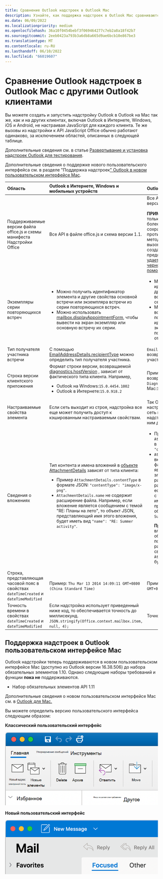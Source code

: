 ```yaml
---
title: Сравнение Outlook надстроек в Outlook Mac
description: Узнайте, как поддержка надстроек в Outlook Mac сравниваются с другими Outlook клиентами.
ms.date: 06/09/2022
ms.localizationpriority: medium
ms.openlocfilehash: 36a10f0454bebf3f069464277c7eb2a8a18f42b7
ms.sourcegitcommit: 2eeb0423a793b3a6db8a665d9ae6bcb10e867be3
ms.translationtype: MT
ms.contentlocale: ru-RU
ms.lasthandoff: 06/10/2022
ms.locfileid: "66019607"
---
```

# <a name="compare-outlook-add-in-support-in-outlook-on-mac-with-other-outlook-clients"></a>Сравнение Outlook надстроек в Outlook Mac с другими Outlook клиентами

Вы можете создать и запустить надстройку Outlook в Outlook на Mac так же, как и на других клиентах, включая Outlook в Интернете, Windows, iOS и Android, не настраивая JavaScript для каждого клиента. Те же вызовы из надстройки к API JavaScript Office обычно работают одинаково, за исключением областей, описанных в следующей таблице.

Дополнительные сведения см. в статье [Развертывание и установка надстроек Outlook для тестирования](testing-and-tips.md).

Дополнительные сведения о поддержке нового пользовательского интерфейса см. в разделе "Поддержка надстроек[" Outlook в новом пользовательском интерфейсе Mac](#add-in-support-in-outlook-on-new-mac-ui).

| Область | Outlook в Интернете, Windows и мобильных устройств | Outlook для Mac |
|:-----|:-----|:-----|
| Поддерживаемые версии файла office.js и схемы манифеста Надстройки Office | Все API в файле office.js и схема версии 1.1. | Все API в файле office.js и схема версии 1.1.<br><br>**ПРИМЕЧАНИЕ**. В Outlook Mac только сборка 16.35.308 или более поздней поддерживает сохранение собрания. В противном случае `saveAsync` метод завершается сбоем при вызове из собрания в режиме создания. Временное решение представлено в статье [Не удается сохранить встречу как черновик в Outlook для Mac с помощью API JS для Office](https://support.microsoft.com/help/4505745). |
| Экземпляры серии повторяющихся встреч | <ul><li>Можно получить идентификатор элемента и другие свойства основной встречи или экземпляра встречи из серии повторяющихся встреч.</li><li>Можно использовать [mailbox.displayAppointmentForm](/javascript/api/requirement-sets/outlook/preview-requirement-set/office.context.mailbox#methods), чтобы вывести на экран экземпляр или основную встречу их серии.</li></ul> | <ul><li>Можно получить идентификатор элемента и другие свойства основной встречи, но не экземпляра серии повторяющихся встреч.</li><li>Можно отобразить основную встречу из серии повторяющихся встреч. Без идентификатора элемента экземпляр серии повторяющихся встреч отобразить невозможно.</li></ul> |
| Тип получателя участника встречи | С помощью [EmailAddressDetails.recipientType](/javascript/api/outlook/office.emailaddressdetails#outlook-office-emailaddressdetails-recipienttype-member) можно определить тип получателя участника. | `EmailAddressDetails.recipientType` возвращает `undefined` для участников встречи. |
| Строка версии клиентского приложения | Формат строки версии, возвращаемой [diagnostics.hostVersion](/javascript/api/outlook/office.diagnostics#outlook-office-diagnostics-hostversion-member) , зависит от фактического типа клиента. Например,<ul><li>Outlook на Windows:`15.0.4454.1002`</li><li>Outlook в Интернете:`15.0.918.2`</li></ul> |Пример строки версии, возвращаемой `Diagnostics.hostVersion` Outlook Mac:`15.0 (140325)` |
| Настраиваемые свойства элемента | Если сеть выходит из строя, надстройка все еще может получить доступ к кэшированным настраиваемым свойствам. | Так Outlook Mac не кэширует настраиваемые свойства, если сеть выходит из строя, надстройки не смогут получить к ним доступ. |
| Сведения о вложениях | Тип контента и имена вложений в [объекте AttachmentDetails](/javascript/api/outlook/office.attachmentdetails) зависят от типа клиента:<ul><li>Пример `AttachmentDetails.contentType` в формате JSON: `"contentType": "image/x-png"`. </li><li>`AttachmentDetails.name` не содержит расширение файла. Например, если вложение является сообщением с темой "RE: Планы на лето", то объект JSON, представляющий имя этого вложения, будет иметь вид `"name": "RE: Summer activity"`.</li></ul> | <ul><li>Пример `AttachmentDetails.contentType` в формате JSON: `"contentType" "image/png"`</li><li>`AttachmentDetails.name` всегда включает расширение имени файла. Вложения, являющиеся почтовыми элементами, имеют расширение EML, а встречи — расширение ICS. Например, если вложение — сообщение с темой "RE: Планы на лето", имя вложения будет представлено следующим объектом JSON: `"name": "RE: Summer activity.eml"`.<p>**Примечание.** Если файл вложен программным образом (например, с помощью надстройки) без расширения, то имя файла в свойстве `AttachmentDetails.name` не будет включать расширение.</p></li></ul> |
| Строка, представляющая часовой пояс в свойствах `dateTimeCreated` и `dateTimeModified` |Пример: `Thu Mar 13 2014 14:09:11 GMT+0800 (China Standard Time)` | Пример: `Thu Mar 13 2014 14:09:11 GMT+0800 (CST)` |
| Точность времени в свойствах `dateTimeCreated` и `dateTimeModified` | Если надстройка использует приведенный ниже код, то обеспечивается точность до миллисекунд.<br/>`JSON.stringify(Office.context.mailbox.item, null, 4);`| Точность только до секунд. |

## <a name="add-in-support-in-outlook-on-new-mac-ui"></a>Поддержка надстроек в Outlook пользовательском интерфейсе Mac

Outlook надстройки теперь поддерживаются в новом пользовательском интерфейсе Mac (доступно из Outlook версии 16.38.506) до набора обязательных элементов 1.10. Однако следующие наборы требований и функции **пока не** поддерживаются.

- Набор обязательных элементов API 1.11

Дополнительные сведения о новом пользовательском интерфейсе Mac см. в [Outlook для Mac.](https://support.microsoft.com/office/6283be54-e74d-434e-babb-b70cefc77439)

Вы можете определить версию пользовательского интерфейса следующим образом:

**Классический пользовательский интерфейс**

![Классический пользовательский интерфейс на Компьютере Mac.](../images/outlook-on-mac-classic.png)

**Новый пользовательский интерфейс**

![Новый пользовательский интерфейс на Компьютере Mac.](../images/outlook-on-mac-new.png)
